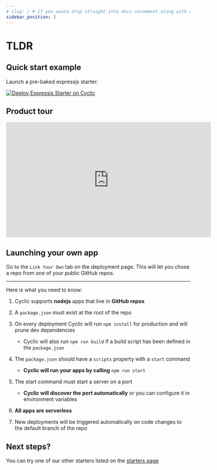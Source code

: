 ```yaml
---
# slug: / # if you wanna drop straight into docs uncomment along with config change
sidebar_position: 2
---
```


# TLDR

## Quick start example

Launch a pre-baked expressjs starter:

[![Deploy Expressjs Starter on Cyclic](/img/cyclic/deploy.svg)](https://app.cyclic.sh/api/app/deploy/cyclic-software/express-hello-world)


## Product tour

<iframe width="560" height="315" src="https://www.youtube.com/embed/UnhTGEtOD6M" title="YouTube video player" frameborder="0" allow="accelerometer; autoplay; clipboard-write; encrypted-media; gyroscope; picture-in-picture" allowfullscreen></iframe>

## Launching your own app

Go to the `Link Your Own` tab on the deployment page. This will let you chose a repo from one of your public GitHub repos.

---------
Here is what you need to know:

1. Cyclic supports **nodejs** apps that live in **GitHub repos**
2. A `package.json` must exist at the root of the repo
3. On every deployment Cyclic will run `npm install` for production and will prune dev dependencies 
   - Cyclic will also run `npm run build` if a build script has been defined in the `package.json`
4. The `package.json` should have a `scripts` property with a `start` command

   - **Cyclic will run your apps by calling** `npm run start`
5. The start command must start a server on a port

   - **Cyclic will discover the port automatically** or you can configure it in environment variables
6. **All apps are serverless**
7. New deployments will be triggered automatically on code changes to the default branch of the repo

## Next steps?

You can try one of our other starters listed on the [starters page](/overview/starters)
